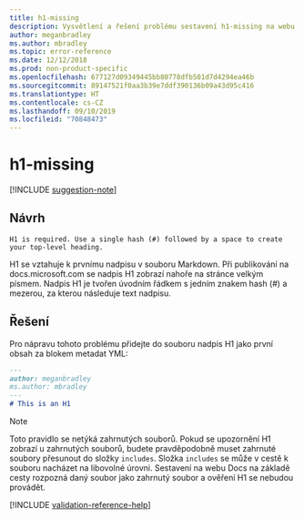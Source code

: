 ```yaml
---
title: h1-missing
description: Vysvětlení a řešení problému sestavení h1-missing na webu Docs
author: meganbradley
ms.author: mbradley
ms.topic: error-reference
ms.date: 12/12/2018
ms.prod: non-product-specific
ms.openlocfilehash: 677127d09349445bb80778dfb501d7d4294ea46b
ms.sourcegitcommit: 89147521f0aa3b39e7ddf390136b09a43d95c416
ms.translationtype: HT
ms.contentlocale: cs-CZ
ms.lasthandoff: 09/10/2019
ms.locfileid: "70848473"
---
```

# <a name="h1-missing"></a>h1-missing

[!INCLUDE [suggestion-note](includes/suggestion-note.md)]

## <a name="suggestion"></a>Návrh

`H1 is required. Use a single hash (#) followed by a space to create your top-level heading.`

H1 se vztahuje k prvnímu nadpisu v souboru Markdown. Při publikování na docs.microsoft.com se nadpis H1 zobrazí nahoře na stránce velkým písmem. Nadpis H1 je tvořen úvodním řádkem s jedním znakem hash (#) a mezerou, za kterou následuje text nadpisu.

## <a name="resolution"></a>Řešení

Pro nápravu tohoto problému přidejte do souboru nadpis H1 jako první obsah za blokem metadat YML:

```markdown
---
author: meganbradley
ms.author: mbradley
---
# This is an H1
```

> [!NOTE]
> Toto pravidlo se netýká zahrnutých souborů. Pokud se upozornění H1 zobrazí u zahrnutých souborů, budete pravděpodobně muset zahrnuté soubory přesunout do složky `includes`. Složka `includes` se může v cestě k souboru nacházet na libovolné úrovni. Sestavení na webu Docs na základě cesty rozpozná daný soubor jako zahrnutý soubor a ověření H1 se nebudou provádět.

<!--make sure to add this file to your includes folder and verify the path-->
[!INCLUDE [validation-reference-help](includes/validation-reference-help.md)]